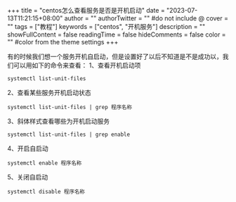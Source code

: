 +++
title = "centos怎么查看服务是否是开机启动"
date = "2023-07-13T11:21:15+08:00"
author = ""
authorTwitter = "" #do not include @
cover = ""
tags = ["教程"]
keywords = ["centos", "开机服务"]
description = ""
showFullContent = false
readingTime = false
hideComments = false
color = "" #color from the theme settings
+++

有的时候我们想一个服务开机自启动，但是设置好了以后不知道是不是成功以，我们可以用如下的命令来查看：
1、查看开机启动项
```shell
systemctl list-unit-files
```
2、查看某些服务开机启动状态
```shell
systemctl list-unit-files | grep 程序名称
```
3、斜体样式查看哪些为开机启动服务
```shell
systemctl list-unit-files | grep enable
```
4、开启自启动
```shell
systemctl enable 程序名称
```
5、关闭自启动
```shell
systemctl disable 程序名称
```

